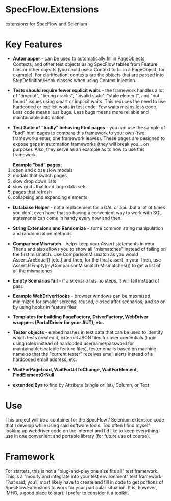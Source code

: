 # SpecFlow.Extensions
extensions for SpecFlow and Selenium

# Key Features
* <b>Automapper</b> - can be used to automatically fill in PageObjects, Contexts, and other test objects using SpecFlow tables from Feature files or other objects (you could use a Context to fill in a PageObject, for example). For clarification, contexts are the objects that are passed into StepDefinition/Hook classes when using Context Injection.

* <b>Tests should require fewer explicit waits</b> - the framework handles a lot of "timeout", "timing cracks", "invalid state", "stale element", and "not found" issues using smart or implicit waits. This reduces the need to use hardcoded or explicit waits in test code. Few waits means less code. Less code means less bugs. Less bugs means more reliable and maintainable automation.

* <b>Test Suite of "badly" behaving html pages</b> - you can use the sample of "bad" html pages to compare this framework to your own (two frameworks enter, one framework leaves). These pages are designed to expose gaps in automation frameworks (they will break you... on purpose). Also, they serve as an example as to how to use this framework.
<ol><b><u>Example "bad" pages:</u></b>
<li>open and close slow modals</li>
<li>modals that switch pages</li>
<li>slow drop down lists</li>
<li>slow grids that load large data sets</li>
<li>pages that refresh</li>
<li>collapsing and expanding elements</li>
</ol>

* <b>Database Helper</b> - not a replacement for a DAL or api...but a lot of times you don't even have that so having a convenient way to work with SQL statements can come in handy every now and then.

* <b>String Extensions and Randomize</b> - some common string manipulation and randomization methods

* <b>ComparisonMismatch</b> - helps keep your Assert statements in your Thens and also allows you to show all "mismatches" instead of failing on the first mismatch. Use ComparisonMismatch as you would Assert.AreEqual() [etc.] and then, for the final assert in your Then, use Assert.IsEmpty(myComparisonMismatch.Mismatches()) to get a list of all the mismatches.

* <b>Empty Scenarios fail</b> - if a scenario has no steps, it will fail instead of pass

* <b>Example WebDriverHooks</b> - browser windows can be maxmized, minimized for smaller screens, reused, closed after scenarios, and so on by using hooks in feature files

* <b>Templates for building PageFactory, DriverFactory, WebDriver wrappers (PortalDriver for your AUT), etc.</b>

* <b>Tester objects</b> - embed hashes in test data that can be used to identify which tests created it, external JSON files for user credentials (login using roles instead of hardcoded username/password for maintainable/scalable feature files), tester emails based on machine name so that the "current tester" receives email alerts instead of a hardcoded email address, etc.

* <b>WaitForPageLoad, WaitForUrlToChange, WaitForElement, FindElementOrNull</b>

* <b>extended Bys</b> to find by Attribute (single or list), Column, or Text

# Use

This project will be a container for the SpecFlow / Selenium extension code that I develop while
using said software tools. Too often I find myself looking up webdriver code on the internet and I'd
like to keep everything I use in one convenient and portable library (for future use of course).

# Framework

For starters, this is not a "plug-and-play one size fits all" test framework. This is a "modify and 
integrate into your test environment" test framework. That said, you'll most likely have to create
and fill in code to get portions of SpecFlow.Extensions to work for your particular situation. It is,
however, IMHO, a good place to start. I prefer to consider it a toolkit.
